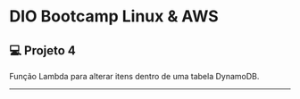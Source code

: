 # DIO Bootcamp Linux & AWS

## 💻 Projeto 4
Função Lambda para alterar itens dentro de uma tabela DynamoDB.


<hr/>
